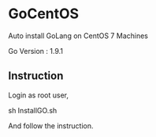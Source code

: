 # GoCentOS
Auto install GoLang on CentOS 7 Machines

Go Version : 1.9.1

## Instruction

Login as root user,

sh InstallGO.sh

And follow the instruction.
